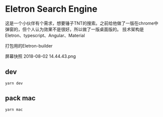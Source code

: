 # Eletron Search Engine

这是一个小伙伴有个需求，想要锤子TNT的搜索。之前给他做了一版在chrome中弹窗的，但个人认为效果不是很好。所以做了一版桌面版的。
技术架构是Eletron、typescript、Angular、Material

打包用的Eletron-builder

屏幕快照 2018-08-02 14.44.43.png

## dev

```
yarn dev
```

## pack mac

```
yarn mac
```
